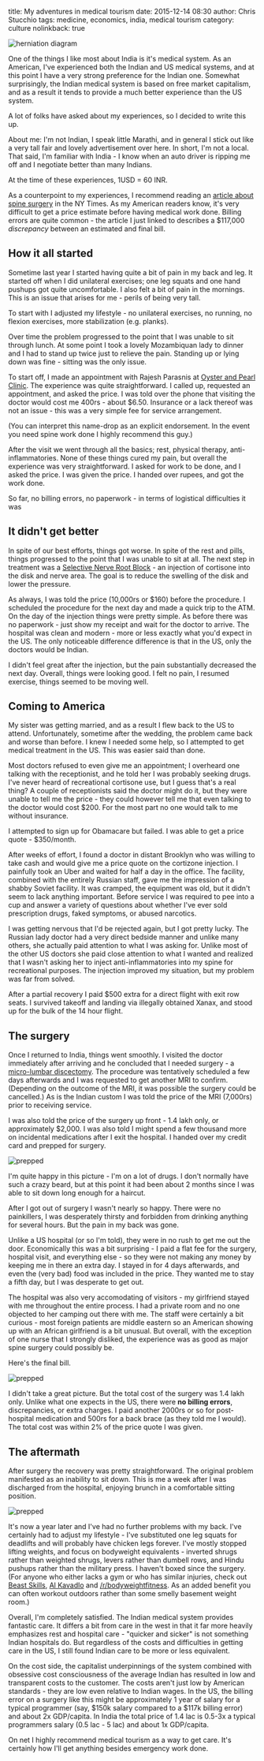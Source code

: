title: My adventures in medical tourism
date: 2015-12-14 08:30
author: Chris Stucchio
tags: medicine, economics, india, medical tourism
category: culture
nolinkback: true

![herniation diagram](http://upload.wikimedia.org/wikipedia/en/9/98/Lumbar_Disc_Lesions%2C_Classification_by_Harry_Gouvas.jpg)

One of the things I like most about India is it's medical system. As an American, I've experienced both the Indian and US medical systems, and at this point I have a very strong preference for the Indian one. Somewhat surprisingly, the Indian medical system is based on free market capitalism, and as a result it tends to provide a much better experience than the US system.

A lot of folks have asked about my experiences, so I decided to write this up.

About me: I'm not Indian, I speak little Marathi, and in general I stick out like a very tall fair and lovely advertisement over here. In short, I'm not a local. That said, I'm familiar with India - I know when an auto driver is ripping me off and I negotiate better than many Indians.

At the time of these experiences, 1USD = 60 INR.

As a counterpoint to my experiences, I recommend reading an [article about spine surgery](http://www.nytimes.com/2015/09/21/us/drive-by-doctoring-surprise-medical-bills.html) in the NY Times. As my American readers know, it's very difficult to get a price estimate before having medical work done. Billing errors are quite common - the article I just linked to describes a $117,000 *discrepancy* between an estimated and final bill.

## How it all started

Sometime last year I started having quite a bit of pain in my back and leg. It started off when I did unilateral exercises; one leg squats and one hand pushups got quite uncomfortable. I also felt a bit of pain in the mornings. This is an issue that arises for me - perils of being very tall.

To start with I adjusted my lifestyle - no unilateral exercises, no running, no flexion exercises, more stabilization (e.g. planks).

Over time the problem progressed to the point that I was unable to sit through lunch. At some point I took a lovely Mozambiquan lady to dinner and I had to stand up twice just to relieve the pain. Standing up or lying down was fine - sitting was the only issue.

To start off, I made an appointment with Rajesh Parasnis at [Oyster and Pearl Clinic](http://www.onphospital.com/). The experience was quite straightforward. I called up, requested an appointment, and asked the price. I was told over the phone that visiting the doctor would cost me 400rs - about $6.50. Insurance or a lack thereof was not an issue - this was a very simple fee for service arrangement.

(You can interpret this name-drop as an explicit endorsement. In the event you need spine work done I highly recommend this guy.)

After the visit we went through all the basics; rest, physical therapy, anti-inflammatories. None of these things cured my pain, but overall the experience was very straightforward. I asked for work to be done, and I asked the price. I was given the price. I handed over rupees, and got the work done.

So far, no billing errors, no paperwork - in terms of logistical difficulties it was

## It didn't get better

In spite of our best efforts, things got worse. In spite of the rest and pills, things progressed to the point that I was unable to sit at all. The next step in treatment was a [Selective Nerve Root Block](http://www.spinesurgery.com/pain-management/selective-nerve-root-block) - an injection of cortisone into the disk and nerve area. The goal is to reduce the swelling of the disk and lower the pressure.

As always, I was told the price (10,000rs or $160) before the procedure. I scheduled the procedure for the next day and made a quick trip to the ATM. On the day of the injection things were pretty simple. As before there was no paperwork - just show my receipt and wait for the doctor to arrive. The hospital was clean and modern - more or less exactly what you'd expect in the US. The only noticeable difference difference is that in the US, only the doctors would be Indian.

I didn't feel great after the injection, but the pain substantially decreased the next day. Overall, things were looking good. I felt no pain, I resumed exercise, things seemed to be moving well.

## Coming to America

My sister was getting married, and as a result I flew back to the US to attend. Unfortunately, sometime after the wedding, the problem came back and worse than before. I knew I needed some help, so I attempted to get medical treatment in the US. This was easier said than done.

Most doctors refused to even give me an appointment; I overheard one talking with the receptionist, and he told her I was probably seeking drugs. I've never heard of recreational cortisone use, but I guess that's a real thing? A couple of receptionists said the doctor might do it, but they were unable to tell me the price - they could however tell me that even talking to the doctor would cost $200. For the most part no one would talk to me without insurance.

I attempted to sign up for Obamacare but failed. I was able to get a price quote - $350/month.

After weeks of effort, I found a doctor in distant Brooklyn who was willing to take cash and would give me a price quote on the cortizone injection. I painfully took an Uber and waited for half a day in the office. The facility, combined with the entirely Russian staff, gave me the impression of a shabby Soviet facility. It was cramped, the equipment was old, but it didn't seem to lack anything important. Before service I was required to pee into a cup and answer a variety of questions about whether I've ever sold prescription drugs, faked symptoms, or abused narcotics.

I was getting nervous that I'd be rejected again, but I got pretty lucky. The Russian lady doctor had a very direct bedside manner and unlike many others, she actually paid attention to what I was asking for. Unlike most of the other US doctors she paid close attention to what I wanted and realized that I wasn't asking her to inject anti-inflammatories into my spine for recreational purposes. The injection improved my situation, but my problem was far from solved.

After a partial recovery I paid $500 extra for a direct flight with exit row seats. I survived takeoff and landing via illegally obtained Xanax, and stood up for the bulk of the 14 hour flight.

## The surgery

Once I returned to India, things went smoothly. I visited the doctor immediately after arriving and he concluded that I needed surgery - a [micro-lumbar discectomy](https://en.wikipedia.org/wiki/Discectomy). The procedure was tentatively scheduled a few days afterwards and I was requested to get another MRI to confirm. (Depending on the outcome of the MRI, it was possible the surgery could be cancelled.) As is the Indian custom I was told the price of the MRI (7,000rs) prior to receiving service.

I was also told the price of the surgery up front - 1.4 lakh only, or approximately $2,000. I was also told I might spend a few thousand more on incidental medications after I exit the hospital. I handed over my credit card and prepped for surgery.

![prepped](|filename|/blog_media/2014/data_science_foundations_and_others_review/into_hospital.jpg)

I'm quite happy in this picture - I'm on a lot of drugs. I don't normally have such a crazy beard, but at this point it had been about 2 months since I was able to sit down long enough for a haircut.

After I got out of surgery I wasn't nearly so happy. There were no painkillers, I was desperately thirsty and forbidden from drinking anything for several hours. But the pain in my back was gone.

Unlike a US hospital (or so I'm told), they were in no rush to get me out the door. Economically this was a bit surprising - I paid a flat fee for the surgery, hospital visit, and everything else - so they were not making any money by keeping me in there an extra day. I stayed in for 4 days afterwards, and even the (very bad) food was included in the price. They wanted me to stay a fifth day, but I was desperate to get out.

The hospital was also very accomodating of visitors - my girlfriend stayed with me throughout the entire process. I had a private room and no one objected to her camping out there with me. The staff were certainly a bit curious - most foreign patients are middle eastern so an American showing up with an African girlfriend is a bit unusual. But overall, with the exception of one nurse that I strongly disliked, the experience was as good as major spine surgery could possibly be.

Here's the final bill.

![prepped](|filename|/blog_media/2015/medical_tourism/final_bill.jpg)

I didn't take a great picture. But the total cost of the surgery was 1.4 lakh only. Unlike what one expects in the US, there were **no billing errors**, discrepancies, or extra charges. I paid another 2000rs or so for post-hospital medication and 500rs for a back brace (as they told me I would). The total cost was within 2% of the price quote I was given.

## The aftermath

After surgery the recovery was pretty straightforward. The original problem manifested as an inability to sit down. This is me a week after I was discharged from the hospital, enjoying brunch in a comfortable sitting position.

![prepped](|filename|/blog_media/2015/medical_tourism/sitting.jpg)

It's now a year later and I've had no further problems with my back. I've certainly had to adjust my lifestyle - I've substituted one leg squats for deadlifts and will probably have chicken legs forever. I've mostly stopped lifting weights, and focus on bodyweight equivalents - inverted shrugs rather than weighted shrugs, levers rather than dumbell rows, and Hindu pushups rather than the military press. I haven't boxed since the surgery. (For anyone who either lacks a gym or who has similar injuries, check out [Beast Skills](http://www.beastskills.com/), [Al Kavadlo](https://www.youtube.com/user/alkavadlo) and [/r/bodyweightfitness](https://www.reddit.com/r/bodyweightfitness). As an added benefit you can often workout outdoors rather than some smelly basement weight room.)

Overall, I'm completely satisfied. The Indian medical system provides fantastic care. It differs a bit from care in the west in that it far more heavily emphasizes rest and hospital care - "quicker and sicker" is not something Indian hospitals do. But regardless of the costs and difficulties in getting care in the US, I still found Indian care to be more or less equivalent.

On the cost side, the capitalist underpinnings of the system combined with obsessive cost consciousness of the average Indian has resulted in low and transparent costs to the customer. The costs aren't just low by American standards - they are low even relative to Indian wages. In the US, the billing error on a surgery like this might be approximately 1 year of salary for a typical programmer (say, $150k salary compared to a $117k billing error) and about 2x GDP/capita. In India the total price of 1.4 lac is 0.5-3x a typical programmers salary (0.5 lac - 5 lac) and about 1x GDP/capita.

On net I highly recommend medical tourism as a way to get care. It's certainly how I'll get anything besides emergency work done.
